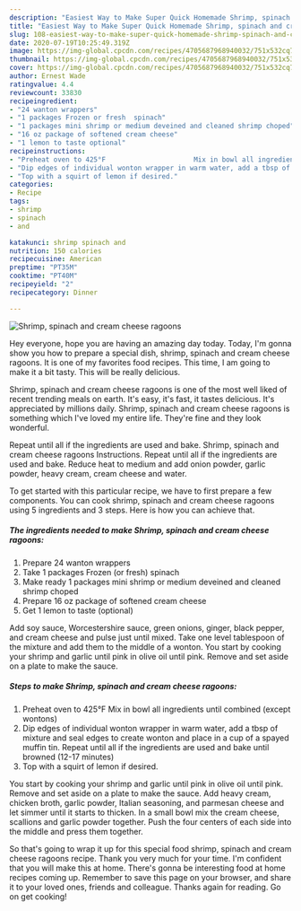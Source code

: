 ```yaml
---
description: "Easiest Way to Make Super Quick Homemade Shrimp, spinach and cream cheese ragoons"
title: "Easiest Way to Make Super Quick Homemade Shrimp, spinach and cream cheese ragoons"
slug: 108-easiest-way-to-make-super-quick-homemade-shrimp-spinach-and-cream-cheese-ragoons
date: 2020-07-19T10:25:49.319Z
image: https://img-global.cpcdn.com/recipes/4705687968940032/751x532cq70/shrimp-spinach-and-cream-cheese-ragoons-recipe-main-photo.jpg
thumbnail: https://img-global.cpcdn.com/recipes/4705687968940032/751x532cq70/shrimp-spinach-and-cream-cheese-ragoons-recipe-main-photo.jpg
cover: https://img-global.cpcdn.com/recipes/4705687968940032/751x532cq70/shrimp-spinach-and-cream-cheese-ragoons-recipe-main-photo.jpg
author: Ernest Wade
ratingvalue: 4.4
reviewcount: 33830
recipeingredient:
- "24 wanton wrappers"
- "1 packages Frozen or fresh  spinach"
- "1 packages mini shrimp or medium deveined and cleaned shrimp choped"
- "16 oz package of softened cream cheese"
- "1 lemon to taste optional"
recipeinstructions:
- "Preheat oven to 425°F                      Mix in bowl all ingredients until combined (except wontons)"
- "Dip edges of individual wonton wrapper in warm water, add a tbsp of mixture and seal edges to create wonton and place in a cup of a spayed muffin tin. Repeat until all if the ingredients are used and bake until browned (12-17 minutes)"
- "Top with a squirt of lemon if desired."
categories:
- Recipe
tags:
- shrimp
- spinach
- and

katakunci: shrimp spinach and 
nutrition: 150 calories
recipecuisine: American
preptime: "PT35M"
cooktime: "PT40M"
recipeyield: "2"
recipecategory: Dinner

---
```



![Shrimp, spinach and cream cheese ragoons](https://img-global.cpcdn.com/recipes/4705687968940032/751x532cq70/shrimp-spinach-and-cream-cheese-ragoons-recipe-main-photo.jpg)

Hey everyone, hope you are having an amazing day today. Today, I'm gonna show you how to prepare a special dish, shrimp, spinach and cream cheese ragoons. It is one of my favorites food recipes. This time, I am going to make it a bit tasty. This will be really delicious.

Shrimp, spinach and cream cheese ragoons is one of the most well liked of recent trending meals on earth. It's easy, it's fast, it tastes delicious. It's appreciated by millions daily. Shrimp, spinach and cream cheese ragoons is something which I've loved my entire life. They're fine and they look wonderful.

Repeat until all if the ingredients are used and bake. Shrimp, spinach and cream cheese ragoons Instructions. Repeat until all if the ingredients are used and bake. Reduce heat to medium and add onion powder, garlic powder, heavy cream, cream cheese and water.


To get started with this particular recipe, we have to first prepare a few components. You can cook shrimp, spinach and cream cheese ragoons using 5 ingredients and 3 steps. Here is how you can achieve that.

<!--inarticleads1-->

##### The ingredients needed to make Shrimp, spinach and cream cheese ragoons:

1. Prepare 24 wanton wrappers
1. Take 1 packages Frozen (or fresh)  spinach
1. Make ready 1 packages mini shrimp or medium deveined and cleaned shrimp choped
1. Prepare 16 oz package of softened cream cheese
1. Get 1 lemon to taste (optional)


Add soy sauce, Worcestershire sauce, green onions, ginger, black pepper, and cream cheese and pulse just until mixed. Take one level tablespoon of the mixture and add them to the middle of a wonton. You start by cooking your shrimp and garlic until pink in olive oil until pink. Remove and set aside on a plate to make the sauce. 

<!--inarticleads2-->

##### Steps to make Shrimp, spinach and cream cheese ragoons:

1. Preheat oven to 425°F                      Mix in bowl all ingredients until combined (except wontons)
1. Dip edges of individual wonton wrapper in warm water, add a tbsp of mixture and seal edges to create wonton and place in a cup of a spayed muffin tin. Repeat until all if the ingredients are used and bake until browned (12-17 minutes)
1. Top with a squirt of lemon if desired.


You start by cooking your shrimp and garlic until pink in olive oil until pink. Remove and set aside on a plate to make the sauce. Add heavy cream, chicken broth, garlic powder, Italian seasoning, and parmesan cheese and let simmer until it starts to thicken. In a small bowl mix the cream cheese, scallions and garlic powder together. Push the four centers of each side into the middle and press them together. 

So that's going to wrap it up for this special food shrimp, spinach and cream cheese ragoons recipe. Thank you very much for your time. I'm confident that you will make this at home. There's gonna be interesting food at home recipes coming up. Remember to save this page on your browser, and share it to your loved ones, friends and colleague. Thanks again for reading. Go on get cooking!
